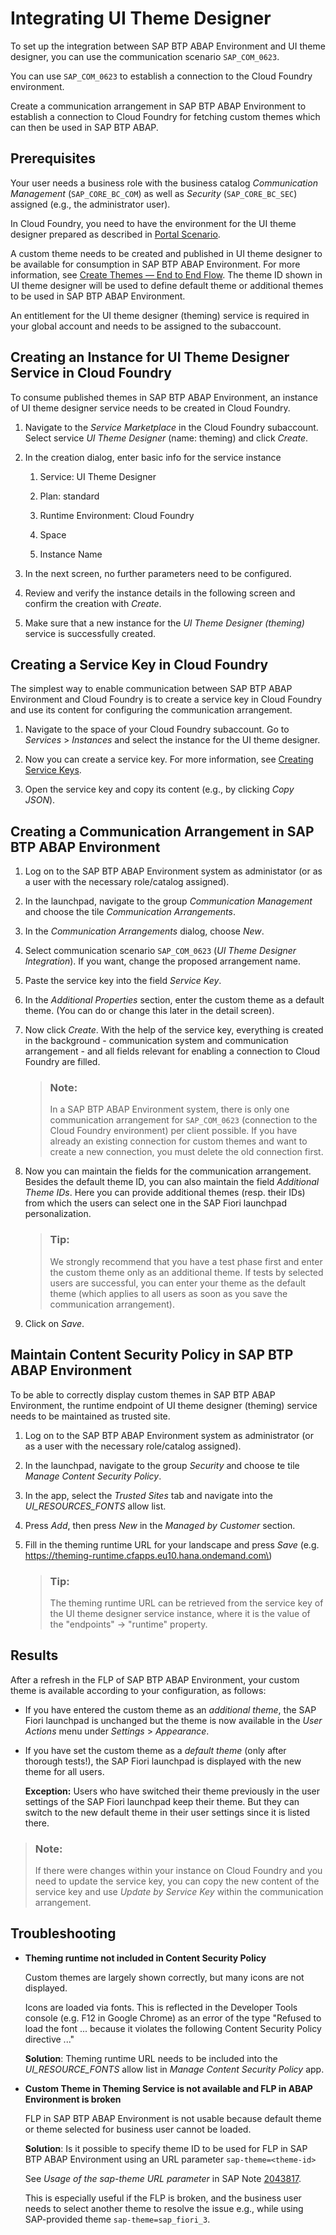 <!-- loiod8e9ce04153e4af799c8f76efe4b23bf -->

# Integrating UI Theme Designer

To set up the integration between SAP BTP ABAP Environment and UI theme designer, you can use the communication scenario `SAP_COM_0623`.

You can use `SAP_COM_0623` to establish a connection to the Cloud Foundry environment.

Create a communication arrangement in SAP BTP ABAP Environment to establish a connection to Cloud Foundry for fetching custom themes which can then be used in SAP BTP ABAP.



<a name="loiod8e9ce04153e4af799c8f76efe4b23bf__section_yb2_3dq_25b"/>

## Prerequisites

Your user needs a business role with the business catalog *Communication Management* \(`SAP_CORE_BC_COM`\) as well as *Security* \(`SAP_CORE_BC_SEC`\) assigned \(e.g., the administrator user\).

In Cloud Foundry, you need to have the environment for the UI theme designer prepared as described in [Portal Scenario](https://help.sap.com/docs/BTP/09f6818d8e064537973102d6289e2aca/26c100668d0047af9db9141ab1d92571.html).

A custom theme needs to be created and published in UI theme designer to be available for consumption in SAP BTP ABAP Environment. For more information, see [Create Themes — End to End Flow](https://help.sap.com/docs/BTP/09f6818d8e064537973102d6289e2aca/0d2d662651d443288b5dce463acf4193.html). The theme ID shown in UI theme designer will be used to define default theme or additional themes to be used in SAP BTP ABAP Environment.

An entitlement for the UI theme designer \(theming\) service is required in your global account and needs to be assigned to the subaccount.



<a name="loiod8e9ce04153e4af799c8f76efe4b23bf__section_omx_b2q_25b"/>

## Creating an Instance for UI Theme Designer Service in Cloud Foundry

To consume published themes in SAP BTP ABAP Environment, an instance of UI theme designer service needs to be created in Cloud Foundry.

1.  Navigate to the *Service Marketplace* in the Cloud Foundry subaccount. Select service *UI Theme Designer* \(name: theming\) and click *Create*.

2.  In the creation dialog, enter basic info for the service instance

    1.  Service: UI Theme Designer

    2.  Plan: standard

    3.  Runtime Environment: Cloud Foundry

    4.  Space

    5.  Instance Name


3.  In the next screen, no further parameters need to be configured.

4.  Review and verify the instance details in the following screen and confirm the creation with *Create*.

5.  Make sure that a new instance for the *UI Theme Designer \(theming\)* service is successfully created.




<a name="loiod8e9ce04153e4af799c8f76efe4b23bf__section_zkc_x2q_25b"/>

## Creating a Service Key in Cloud Foundry

The simplest way to enable communication between SAP BTP ABAP Environment and Cloud Foundry is to create a service key in Cloud Foundry and use its content for configuring the communication arrangement.

1.  Navigate to the space of your Cloud Foundry subaccount. Go to *Services* \> *Instances* and select the instance for the UI theme designer.

2.  Now you can create a service key. For more information, see [Creating Service Keys](creating-service-keys-4514a14.md).

3.  Open the service key and copy its content \(e.g., by clicking *Copy JSON*\).




<a name="loiod8e9ce04153e4af799c8f76efe4b23bf__section_mz1_pfq_25b"/>

## Creating a Communication Arrangement in SAP BTP ABAP Environment

1.  Log on to the SAP BTP ABAP Environment system as administator \(or as a user with the necessary role/catalog assigned\).

2.  In the launchpad, navigate to the group *Communication Management* and choose the tile *Communication Arrangements*.

3.  In the *Communication Arrangements* dialog, choose *New*.

4.  Select communication scenario `SAP_COM_0623` \(*UI Theme Designer Integration*\). If you want, change the proposed arrangement name.

5.  Paste the service key into the field *Service Key*.

6.  In the *Additional Properties* section, enter the custom theme as a default theme. \(You can do or change this later in the detail screen\).

7.  Now click *Create*. With the help of the service key, everything is created in the background - communication system and communication arrangement - and all fields relevant for enabling a connection to Cloud Foundry are filled.

    > ### Note:  
    > In a SAP BTP ABAP Environment system, there is only one communication arrangement for `SAP_COM_0623` \(connection to the Cloud Foundry environment\) per client possible. If you have already an existing connection for custom themes and want to create a new connection, you must delete the old connection first.

8.  Now you can maintain the fields for the communication arrangement. Besides the default theme ID, you can also maintain the field *Additional Theme IDs*. Here you can provide additional themes \(resp. their IDs\) from which the users can select one in the SAP Fiori launchpad personalization.

    > ### Tip:  
    > We strongly recommend that you have a test phase first and enter the custom theme only as an additional theme. If tests by selected users are successful, you can enter your theme as the default theme \(which applies to all users as soon as you save the communication arrangement\).

9.  Click on *Save*.




<a name="loiod8e9ce04153e4af799c8f76efe4b23bf__section_ay4_qhq_25b"/>

## Maintain Content Security Policy in SAP BTP ABAP Environment

To be able to correctly display custom themes in SAP BTP ABAP Environment, the runtime endpoint of UI theme designer \(theming\) service needs to be maintained as trusted site.

1.  Log on to the SAP BTP ABAP Environment system as administrator \(or as a user with the necessary role/catalog assigned\).

2.  In the launchpad, navigate to the group *Security* and choose te tile *Manage Content Security Policy*.

3.  In the app, select the *Trusted Sites* tab and navigate into the *UI\_RESOURCES\_FONTS* allow list.

4.  Press *Add*, then press *New* in the *Managed by Customer* section.

5.  Fill in the theming runtime URL for your landscape and press *Save* \(e.g. https://theming-runtime.cfapps.eu10.hana.ondemand.com\)

    > ### Tip:  
    > The theming runtime URL can be retrieved from the service key of the UI theme designer service instance, where it is the value of the "endpoints" → "runtime" property.




<a name="loiod8e9ce04153e4af799c8f76efe4b23bf__section_e4g_hlq_25b"/>

## Results

After a refresh in the FLP of SAP BTP ABAP Environment, your custom theme is available according to your configuration, as follows:

-   If you have entered the custom theme as an *additional theme*, the SAP Fiori launchpad is unchanged but the theme is now available in the *User Actions* menu under *Settings* \> *Appearance*.

-   If you have set the custom theme as a *default theme* \(only after thorough tests!\), the SAP Fiori launchpad is displayed with the new theme for all users.

    **Exception:** Users who have switched their theme previously in the user settings of the SAP Fiori launchpad keep their theme. But they can switch to the new default theme in their user settings since it is listed there.


> ### Note:  
> If there were changes within your instance on Cloud Foundry and you need to update the service key, you can copy the new content of the service key and use *Update by Service Key* within the communication arrangement.



<a name="loiod8e9ce04153e4af799c8f76efe4b23bf__section_gkw_1mq_25b"/>

## Troubleshooting

-   **Theming runtime not included in Content Security Policy**

    Custom themes are largely shown correctly, but many icons are not displayed.

    Icons are loaded via fonts. This is reflected in the Developer Tools console \(e.g. F12 in Google Chrome\) as an error of the type "Refused to load the font ... because it violates the following Content Security Policy directive ..."

    **Solution**: Theming runtime URL needs to be included into the *UI\_RESOURCE\_FONTS* allow list in *Manage Content Security Policy* app.

-   **Custom Theme in Theming Service is not available and FLP in ABAP Environment is broken**

    FLP in SAP BTP ABAP Environment is not usable because default theme or theme selected for business user cannot be loaded.

    **Solution**: Is it possible to specify theme ID to be used for FLP in SAP BTP ABAP Environment using an URL parameter `sap-theme=<theme-id>`

    See *Usage of the sap-theme URL parameter* in SAP Note [2043817](https://launchpad.support.sap.com/#/notes/2043817).

    This is especially useful if the FLP is broken, and the business user needs to select another theme to resolve the issue e.g., while using SAP-provided theme `sap-theme=sap_fiori_3`.



